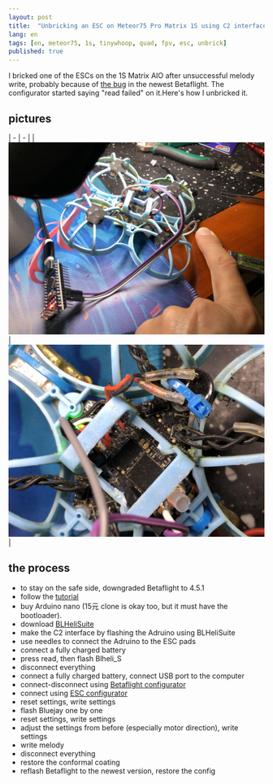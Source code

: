 ```yaml
---
layout: post
title:  "Unbricking an ESC on Meteor75 Pro Matrix 1S using C2 interface"
lang: en
tags: [en, meteor75, 1s, tinywhoop, quad, fpv, esc, unbrick]
published: true
---
```


I bricked one of the ESCs on the 1S Matrix AIO after unsuccessful melody write, probably because of [the bug](https://github.com/betaflight/betaflight/issues/14427) in the newest Betaflight. The configurator started saying "read failed" on it.Here's how I unbricked it.

## pictures

| - | - |
| ![1](/assets/images/tinywhoop-esc-01.jpg) | ![2](/assets/images/tinywhoop-esc-02.jpg) |




## the process

- to stay on the safe side, downgraded Betaflight to 4.5.1
- follow the [tutorial](https://oscarliang.com/flash-blheli-c2-interface/)
- buy Arduino nano (15元 clone is okay too, but it must have the bootloader).
- download [BLHeliSuite](https://github.com/bitdump/BLHeli)
- make the C2 interface by flashing the Adruino using BLHeliSuite
- use needles to connect the Adruino to the ESC pads
- connect a fully charged battery
- press read, then flash Blheli_S
- disconnect everything
- connect a fully charged battery, connect USB port to the computer
- connect-disconnect using [Betaflight configurator](https://app.betaflight.com/)
- connect using [ESC configurator](https://esc-configurator.com/)
- reset settings, write settings
- flash Bluejay one by one
- reset settings, write settings
- adjust the settings from before (especially motor direction), write settings
- write melody
- disconnect everything
- restore the conformal coating
- reflash Betaflight to the newest version, restore the config


